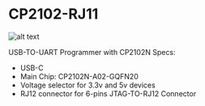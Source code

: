 # CP2102-RJ11
![alt text]([http://url/to/img.png](https://github.com/Arguz-HW/CP2102-RJ11/blob/main/Screenshot%202024-07-01%20154209.png))

USB-TO-UART Programmer  with CP2102N
Specs:
- USB-C
- Main Chip: CP2102N-A02-GQFN20
- Voltage selector for 3.3v and 5v devices
- RJ12 connector for 6-pins JTAG-TO-RJ12 Connector
